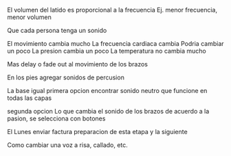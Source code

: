 

El volumen del latido es proporcional a la frecuencia
Ej. menor frecuencia, menor volumen

Que cada persona tenga un sonido

El movimiento cambia mucho
La frecuencia cardiaca cambia
    Podria cambiar un poco
La presion cambia un poco
La temperatura no cambia mucho

Mas delay o fade out al movimiento de los brazos

En los pies agregar sonidos de percusion


La base igual
primera opcion
encontrar sonido neutro que funcione en todas las capas

segunda opcion
Lo que cambia el sonido de los brazos de acuerdo a la pasion, se selecciona con botones

El Lunes enviar factura
preparacion de esta etapa y la siguiente

Como cambiar una voz a risa, callado, etc.
